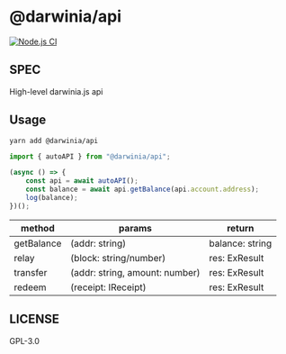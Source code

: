 # @darwinia/api

[![Node.js CI][workflow-badge]][github]

## SPEC

High-level darwinia.js api

## Usage

```
yarn add @darwinia/api
```

```javascript
import { autoAPI } from "@darwinia/api";

(async () => {
    const api = await autoAPI();
    const balance = await api.getBalance(api.account.address);
    log(balance);
})();
```

| method     | params                         | return          |
|------------|--------------------------------|-----------------|
| getBalance | (addr: string)                 | balance: string |
| relay      | (block: string/number)         | res: ExResult   |
| transfer   | (addr: string, amount: number) | res: ExResult   |
| redeem     | (receipt: IReceipt)            | res: ExResult   |


## LICENSE

GPL-3.0

[github]: https://github.com/darwinia-network/darwinia.js
[workflow-badge]: https://github.com/darwinia-network/darwinia.js/workflows/Node.js%20CI/badge.svg

